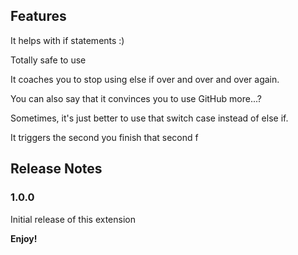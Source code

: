 ## Features

It helps with if statements :)

Totally safe to use

It coaches you to stop using else if over and over and over again.

You can also say that it convinces you to use GitHub more...?

Sometimes, it's just better to use that switch case instead of else if.

It triggers the second you finish that second f

## Release Notes

### 1.0.0

Initial release of this extension

**Enjoy!**
